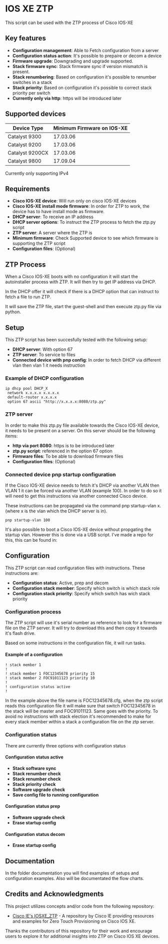 
# IOS XE ZTP

This script can be used with the ZTP process of Cisco IOS-XE

## Key features

- **Configuration management**: Able to Fetch configuration from a server
- **Configuration status action**: It's possible to prepaire or decom a device
- **Firmware upgrade**: Downgrading and upgrade supported.
- **Stack firmware sync**: Stack firmware sync if version mismatch is present.
- **Stack renumbering**: Based on configuration it's possible to renumber switches in a stack
- **Stack priority**: Based on configuration it's possible to correct stack priority per switch
- **Currently only via http**: https will be introduced later

## Supported devices

| Device Type | Minimum Firmware on IOS-XE |
|-------------|----------------------------|
| Catalyst 9300         | 17.03.06         
| Catalyst 9200         | 17.03.06  
| Catalyst 9200CX       | 17.03.06
| Catalyst 9800         | 17.09.04             

Currently only supporting IPv4

## Requirements

- **Cisco IOS-XE device**: Will run only on cisco IOS-XE devices
- **Cisco IOS-XE install mode firmware**: In order for ZTP to work, the device has to have install mode as firmware.
- **DHCP server**: To receive an IP address
- **DHCP server options**: To instruct the ZTP process to fetch the ztp.py script
- **ZTP server**: A server where the ZTP is
- **Minimum firmware**: Check Supported device to see which firmware is supporting the ZTP script
- **Configuration files**: (Optional)




## ZTP Process

When a Cisco IOS-XE boots with no configuration it will start the autoinstaller process with ZTP. It will then try to get IP address via DHCP. 

In the DHCP offer it will check if there is a DHCP option that can instruct to fetch a file to run ZTP. 

It will save the ZTP file, start the guest-shell and then execute ztp.py file via python.
## Setup

This ZTP script has been succesfully tested with the following setup:

- **DHCP server**: With option 67
- **ZTP server**: To service to files
- **Connected device with pnp config**: In order to fetch DHCP via different vlan then vlan 1 it needs instruction

### Example of DHCP configuration
```
ip dhcp pool DHCP_X
 network x.x.x.x x.x.x.x
 default-router x.x.x.x
 option 67 ascii "http://x.x.x.x:8080/ztp.py"
```

### ZTP server
In order to make this ztp.py file available towards the Cisco IOS-XE device, it needs to be present on a server. On this server should be the following items:

- **http via port 8080**: https is to be introduced later
- **ztp.py script**: referenced in the option 67 option
- **Firmware files**: To be able to download firmware files
- **Configuration files**: (Optional)

### Connected device pnp startup configuration
If the Cisco IOS-XE device needs to fetch it's DHCP via another VLAN then VLAN 1 it can be forced via another VLAN (example 100). In order to do so it will need to get this instructions via another connected Cisco device. 

These instructions can be propagated via the command pnp startup-vlan x. (where x is the vlan which the DHCP server is in).

```
pnp startup-vlan 100
```

It's also possible to boot a Cisco IOS-XE device without propgating the startup vlan. However this is done via a USB script. I've made a repo for this, this can be found in:


## Configuration

This ZTP script can read configuration files with instructions. These instructions are:

- **Configuration status**: Active, prep and decom
- **Configuration stack member**: Specify which switch is which stack role
- **Configuration stack priority**: Specify which switch has wich stack priority

### Configuration process
The ZTP script will use it's serial number as reference to look for a firmware file on the ZTP server. It will try to download this and then copy it towards it's flash drive. 

Based on some instructions in the configuration file, it will run tasks.

#### Example of a configuration
```
! stack member 1
!
! stack member 1 FOC12345678 priority 15
! stack member 2 FOC91011123 priority 10
!
! configuration status active
!
```

In the example above the file name is FOC12345678.cfg, when the ztp script reads this configuration file it will make sure that switch FOC12345678 in the stack will be master and FOC91011123. Same goes with the priority. To avoid no instructions with stack election it's recommended to make for every stack member within a stack a configuration file on the ztp server.

### Configuration status
There are currently three options with configuration status

#### Configuration status active
- **Stack software sync**
- **Stack renumber check**
- **Stack renumber check**
- **Stack priority check**
- **Software upgrade check**
- **Save config file to running configuration**

#### Configuration status prep
- **Software upgrade check**
- **Erase startup config**

#### Configuration status decom
- **Erase startup config**

## Documentation

In the folder documentation you will find examples of setups and configuration examples.
Also will be documentated the flow charts.
## Credits and Acknowledgments

This project utilizes concepts and/or code from the following repository:

- [Cisco IE's IOSXE_ZTP](https://github.com/cisco-ie/IOSXE_ZTP) - A repository by Cisco IE providing resources and examples for Zero Touch Provisioning on Cisco IOS XE.

Thanks the contributors of this repository for their work and encourage users to explore it for additional insights into ZTP on Cisco IOS XE devices.
